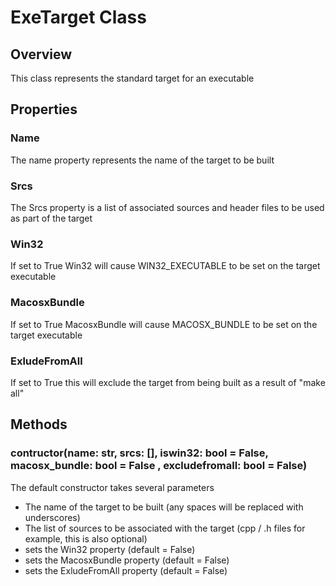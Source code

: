 # ExeTarget Class

## Overview

This class represents the standard target for an executable

## Properties

### Name

The name property represents the name of the target to be built

### Srcs

The Srcs property is a list of associated sources and header files to be used as part of the target

### Win32

If set to True Win32 will cause WIN32_EXECUTABLE to be set on the target executable

### MacosxBundle

If set to True MacosxBundle will cause MACOSX_BUNDLE to be set on the target executable

### ExludeFromAll

If set to True this will exclude the target from being built as a result of "make all"

## Methods

### contructor(name: str, srcs: [], iswin32: bool = False, macosx_bundle: bool = False , excludefromall: bool = False)

The default constructor takes several parameters

 * The name of the target to be built (any spaces will be replaced with underscores)
 * The list of sources to be associated with the target (cpp / .h files for example, this is also optional)
 * sets the Win32 property (default = False)
 * sets the MacosxBundle property (default = False)
 * sets the ExludeFromAll property (default = False)
